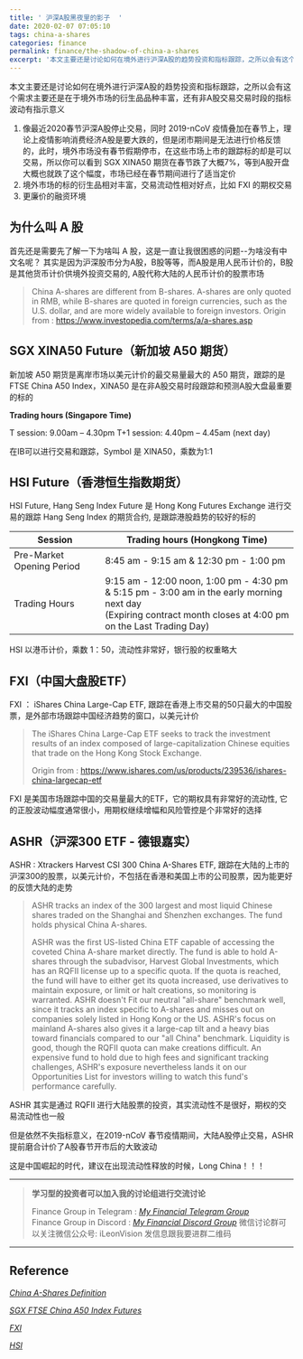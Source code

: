 ```yaml
---
title: ' 沪深A股黑夜里的影子  '
date: 2020-02-07 07:05:10
tags: china-a-shares
categories: finance
permalink: finance/the-shadow-of-china-a-shares
excerpt: '本文主要还是讨论如何在境外进行沪深A股的趋势投资和指标跟踪，之所以会有这个需求主要还是在于境外市场的衍生品品种丰富，还有非A股交易交易时段的波动的指标有指示意义'
---
```




本文主要还是讨论如何在境外进行沪深A股的趋势投资和指标跟踪，之所以会有这个需求主要还是在于境外市场的衍生品品种丰富，还有非A股交易交易时段的指标波动有指示意义

1. 像最近2020春节沪深A股停止交易，同时 2019-nCoV 疫情叠加在春节上，理论上疫情影响消费经济A股是要大跌的，但是闭市期间是无法进行价格反馈的，此时，境外市场没有春节假期停市，在这些市场上市的跟踪标的却是可以交易，所以你可以看到 SGX XINA50 期货在春节跌了大概7%，等到A股开盘大概也就跌了这个幅度，市场已经在春节期间进行了适当定价
2. 境外市场的标的衍生品相对丰富，交易流动性相对好点，比如 FXI 的期权交易
3. 更廉价的融资环境



## 为什么叫 A 股

首先还是需要先了解一下为啥叫 A 股，这是一直让我很困惑的问题--为啥没有中文名呢？ 其实是因为沪深股市分为A股，B股等等，而A股是用人民币计价的，B股是其他货币计价供境外投资交易的, A股代称大陆的人民币计价的股票市场

>China A-shares are different from B-shares. A-shares are only quoted in RMB, while B-shares are quoted in foreign currencies, such as the U.S. dollar, and are more widely available to foreign investors.
>Origin from : https://www.investopedia.com/terms/a/a-shares.asp



## SGX XINA50 Future（新加坡 A50 期货）

新加坡 A50 期货是离岸市场以美元计价的最交易量最大的 A50 期货，跟踪的是FTSE China A50 Index，XINA50 是在非A股交易时段跟踪和预测A股大盘最重要的标的

**Trading hours (Singapore Time)**

T session: 9.00am – 4.30pm
T+1 session: 4.40pm – 4.45am (next day)

在IB可以进行交易和跟踪，Symbol 是 XINA50，乘数为1:1



## HSI Future（香港恒生指数期货）

HSI Future, Hang Seng Index Future 是 Hong Kong Futures Exchange 进行交易的跟踪 Hang Seng Index 的期货合约, 是跟踪港股趋势的较好的标的

| Session                   | **Trading hours (Hongkong Time)**                            |
| ------------------------- | ------------------------------------------------------------ |
| Pre-Market Opening Period | 8:45 am - 9:15 am & 12:30 pm - 1:00 pm                       |
| Trading Hours             | 9:15 am - 12:00 noon, 1:00 pm - 4:30 pm <br />& 5:15 pm - 3:00 am in the early morning next day<br />(Expiring contract month closes at 4:00 pm on the Last Trading Day) |

HSI 以港币计价，乘数 1：50，流动性非常好，银行股的权重略大



## FXI（中国大盘股ETF）

FXI ： iShares China Large-Cap ETF,  跟踪在香港上市交易的50只最大的中国股票，是外部市场跟踪中国经济趋势的窗口，以美元计价

> The iShares China Large-Cap ETF seeks to track the investment results of an index composed of large-capitalization Chinese equities that trade on the Hong Kong Stock Exchange.
>
> Origin from : https://www.ishares.com/us/products/239536/ishares-china-largecap-etf

FXI 是美国市场跟踪中国的交易量最大的ETF，它的期权具有非常好的流动性, 它的正股波动幅度通常很小，用期权继续增幅和风险管控是个非常好的选择



## ASHR（沪深300 ETF - 德银嘉实）

ASHR : Xtrackers Harvest CSI 300 China A-Shares ETF,  跟踪在大陆的上市的沪深300的股票，以美元计价，不包括在香港和美国上市的公司股票，因为能更好的反馈大陆的走势

> ASHR tracks an index of the 300 largest and most liquid Chinese shares traded on the Shanghai and Shenzhen exchanges. The fund holds physical China A-shares.
>
> ASHR was the first US-listed China ETF capable of accessing the coveted China A-share market directly. The fund is able to hold A-shares through the subadvisor, Harvest Global Investments, which has an RQFII license up to a specific quota. If the quota is reached, the fund will have to either get its quota increased, use derivatives to maintain exposure, or limit or halt creations, so monitoring is warranted. ASHR doesn't Fit our neutral "all-share" benchmark well, since it tracks an index specific to A-shares and misses out on companies solely listed in Hong Kong or the US. ASHR's focus on mainland A-shares also gives it a large-cap tilt and a heavy bias toward financials compared to our "all China" benchmark. Liquidity is good, though the RQFII quota can make creations difficult. An expensive fund to hold due to high fees and significant tracking challenges, ASHR's exposure nevertheless lands it on our Opportunities List for investors willing to watch this fund's performance carefully.

ASHR 其实是通过 RQFII 进行大陆股票的投资，其实流动性不是很好，期权的交易流动性也一般

但是依然不失指标意义，在2019-nCoV 春节疫情期间，大陆A股停止交易，ASHR提前磨合计价了A股春节开市后的大致波动



这是中国崛起的时代，建议在出现流动性释放的时候，Long China！！！



------
> **学习型的投资者可以加入我的讨论组进行交流讨论**     
>
> Finance Group in Telegram : [_My Financial Telegram Group_](https://t.me/joinchat/JAgU_xVgurGtCieh5GQ56g)   
> Finance Group in Discord : [_My Financial Discord Group_](https://discord.gg/NgWdjb)
> 微信讨论群可以关注微信公众号:  iLeonVision 发信息跟我要进群二维码

------



## Reference

[_China A-Shares Definition_](https://www.investopedia.com/terms/a/a-shares.asp)

[_SGX FTSE China A50 Index Futures_](https://api2.sgx.com/sites/default/files/2018-06/SGX%20FTSE%20China%20A50%20Index%20Futures%20Factsheet%20%28Eng%29%20-%20Nov%202017_D2.pdf)

[_FXI_](https://www.ishares.com/us/products/239536/ishares-china-largecap-etf)

[_HSI_](https://www.hkex.com.hk/Products/Listed-Derivatives/Equity-Index/Hang-Seng-Index-(HSI)/Hang-Seng-Index-Futures?sc_lang=zh-HK#&product=HSI)

